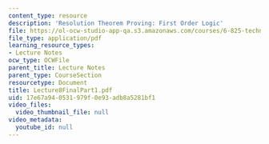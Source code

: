```yaml
---
content_type: resource
description: 'Resolution Theorem Proving: First Order Logic'
file: https://ol-ocw-studio-app-qa.s3.amazonaws.com/courses/6-825-techniques-in-artificial-intelligence-sma-5504-fall-2002/17e67a940531979f0e93adb8a5281bf1_Lecture8FinalPart1.pdf
file_type: application/pdf
learning_resource_types:
- Lecture Notes
ocw_type: OCWFile
parent_title: Lecture Notes
parent_type: CourseSection
resourcetype: Document
title: Lecture8FinalPart1.pdf
uid: 17e67a94-0531-979f-0e93-adb8a5281bf1
video_files:
  video_thumbnail_file: null
video_metadata:
  youtube_id: null
---
```

